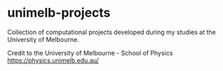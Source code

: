 # unimelb-projects
Collection of computational projects developed during my studies at the University of Melbourne.

Credit to the University of Melbourne - School of Physics https://physics.unimelb.edu.au/
